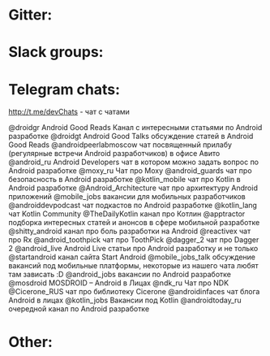 # Gitter:

# Slack groups:


# Telegram chats:
http://t.me/devChats - чат с чатами

@droidgr Android Good Reads Канал с интересными статьями по Android разработке
@droidgt Android Good Talks обсуждение статей в Android Good Reads
@androidpeerlabmoscow  чат посвященный прилабу (регулярные встречи Android  разработчиков) в офисе Авито
@android_ru Android Developers чат в котором можно задать вопрос по Android разработке
@moxy_ru Чат про Moxy
@android_guards чат про безопасность в Android разработке
@kotlin_mobile чат про Kotlin в  Android разработке
@Android_Architecture чат про архитектуру Android приложений
@mobile_jobs вакансии для мобильных разработчиков
@androiddevpodcast чат подкастов по Android разработке
@kotlin_lang чат Kotlin Community
@TheDailyKotlin канал про Котлин
@apptractor подборка интересных статей и анонсов в сфере мобильной разработке
@shitty_android канал про боль разработки на Android
@reactivex чат про Rx
@android_toothpick чат про ToothPick
@dagger_2 чат про Dagger 2
@android_live Android Live статьи про Android разработку и не только
@startandroid канал сайта Start Android
@mobile_jobs_talk обсуждение вакансий под мобильные платформы, некоторые из нашего чата любят там зависать :D
@android_jobs  вакансии по Android разработке
@mosdroid MOSDROID – Android в Лицах
@ndk_ru Чат про NDK
@Cicerone_RUS чат про библиотеку Cicerone
@androidinfaces чат блога Android в лицах
@kotlin_jobs Вакансии под Kotlin
@androidtoday_ru очередной канал по Android разработке

# Other: